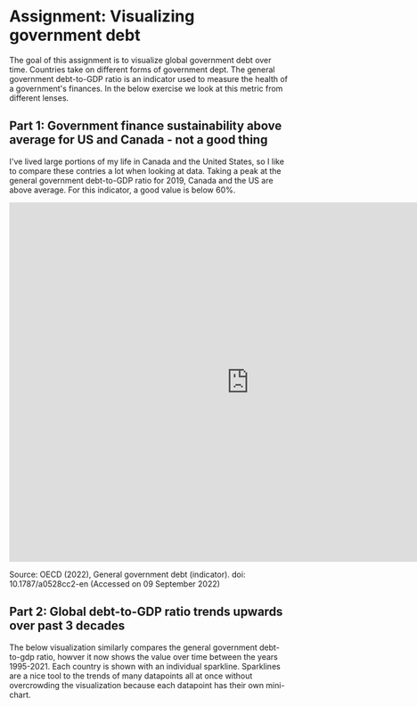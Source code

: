 # Assignment: Visualizing government debt
The goal of this assignment is to visualize global government debt over time. Countries take on different forms of government dept. The general government debt-to-GDP ratio is an indicator used to measure the health of a government's finances. In the below exercise we look at this metric from different lenses.   

## Part 1: Government finance sustainability above average for US and Canada - not a good thing
I've lived large portions of my life in Canada and the United States, so I like to compare these contries a lot when looking at data. Taking a peak at the general government debt-to-GDP ratio for 2019, Canada and the US are above average. For this indicator, a good value is below 60%. 

<iframe src="https://data.oecd.org/chart/6ObY" width="860" height="645" style="border: 0" mozallowfullscreen="true" webkitallowfullscreen="true" allowfullscreen="true"><a href="https://data.oecd.org/chart/6ObY" target="_blank">OECD Chart: General government debt, Total, % of GDP, Annual, 2019</a></iframe>

Source: OECD (2022), General government debt (indicator). doi: 10.1787/a0528cc2-en (Accessed on 09 September 2022)

## Part 2: Global debt-to-GDP ratio trends upwards over past 3 decades
The below visualization similarly compares the general government debt-to-gdp ratio, howver it now shows the value over time between the years 1995-2021. Each country is shown with an individual sparkline. Sparklines are a nice tool to the trends of many datapoints all at once without overcrowding the visualization because each datapoint has their own mini-chart. 

<div class="flourish-embed flourish-chart" data-src="visualisation/11143867"><script src="https://public.flourish.studio/resources/embed.js"></script></div>
